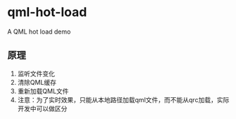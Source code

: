 # qml-hot-load
A QML hot load demo

## 原理
1. 监听文件变化
2. 清除QML缓存
3. 重新加载QML文件
4. 注意：为了实时效果，只能从本地路径加载qml文件，而不能从qrc加载，实际开发中可以做区分
##